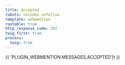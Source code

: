 ```yaml
---
title: Accepted
robots: noindex,nofollow
template: webmention
routable: true
http_response_code: 202
twig_first: true
process:
  twig: true
---
```


{{ 'PLUGIN_WEBMENTION.MESSAGES.ACCEPTED'|t }}
